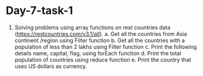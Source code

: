 # Day-7-task-1


1. Solving problems using array functions on rest countries data (https://restcountries.com/v3.1/all).
  a. Get all the countries from Asia continent /region using Filter function
  b. Get all the countries with a population of less than 2 lakhs using Filter function
  c. Print the following details name, capital, flag, using forEach function
  d. Print the total population of countries using reduce function
  e. Print the country that uses US dollars as currency.
